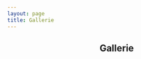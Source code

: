 ```yaml
---
layout: page
title: Gallerie
---
```


<section class="main style3 primary">
  <div class="content">
   <header>
     <h2>Gallerie</h2>
   </header>
   <p></p>
  </div>
</section>
